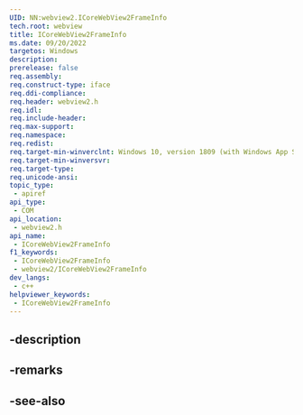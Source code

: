 ```yaml
---
UID: NN:webview2.ICoreWebView2FrameInfo
tech.root: webview
title: ICoreWebView2FrameInfo
ms.date: 09/20/2022
targetos: Windows
description: 
prerelease: false
req.assembly: 
req.construct-type: iface
req.ddi-compliance: 
req.header: webview2.h
req.idl: 
req.include-header: 
req.max-support: 
req.namespace: 
req.redist: 
req.target-min-winverclnt: Windows 10, version 1809 (with Windows App SDK 1.1 or later)
req.target-min-winversvr: 
req.target-type: 
req.unicode-ansi: 
topic_type:
 - apiref
api_type:
 - COM
api_location:
 - webview2.h
api_name:
 - ICoreWebView2FrameInfo
f1_keywords:
 - ICoreWebView2FrameInfo
 - webview2/ICoreWebView2FrameInfo
dev_langs:
 - c++
helpviewer_keywords:
 - ICoreWebView2FrameInfo
---
```


## -description

## -remarks

## -see-also

